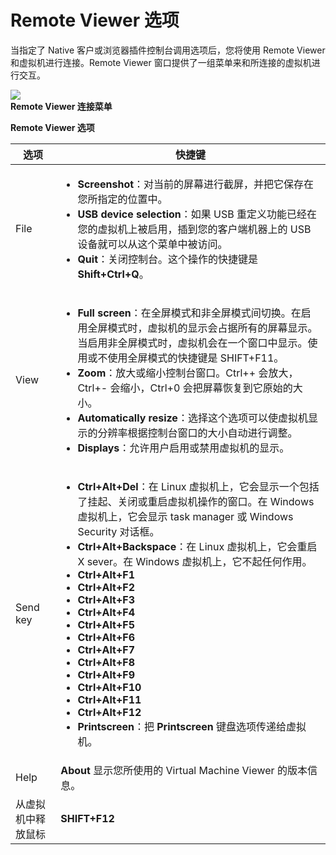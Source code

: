 # Remote Viewer 选项

当指定了 Native 客户或浏览器插件控制台调用选项后，您将使用 Remote Viewer 和虚拟机进行连接。Remote Viewer 窗口提供了一组菜单来和所连接的虚拟机进行交互。

![](../images/)<br/>
**Remote Viewer 连接菜单**

**Remote Viewer 选项**

| **选项** | **快捷键** |
| -------- | ---------- |
| File | <ul><li>**Screenshot**：对当前的屏幕进行截屏，并把它保存在您所指定的位置中。</li><li>**USB device selection**：如果 USB 重定义功能已经在您的虚拟机上被启用，插到您的客户端机器上的 USB 设备就可以从这个菜单中被访问。</li><li>**Quit**：关闭控制台。这个操作的快捷键是 **Shift+Ctrl+Q**。</li></ul> |
| View | <ul><li>**Full screen**：在全屏模式和非全屏模式间切换。在启用全屏模式时，虚拟机的显示会占据所有的屏幕显示。当启用非全屏模式时，虚拟机会在一个窗口中显示。使用或不使用全屏模式的快捷键是 SHIFT+F11。</li><li>**Zoom**：放大或缩小控制台窗口。Ctrl++ 会放大，Ctrl+- 会缩小，Ctrl+0 会把屏幕恢复到它原始的大小。</li><li>**Automatically resize**：选择这个选项可以使虚拟机显示的分辨率根据控制台窗口的大小自动进行调整。</li><li>**Displays**：允许用户启用或禁用虚拟机的显示。</li></ul> |
| Send key | <ul><li>**Ctrl+Alt+Del**：在 Linux 虚拟机上，它会显示一个包括了挂起、关闭或重启虚拟机操作的窗口。在 Windows 虚拟机上，它会显示 task manager 或 Windows Security 对话框。</li><li>**Ctrl+Alt+Backspace**：在 Linux 虚拟机上，它会重启 X sever。在 Windows 虚拟机上，它不起任何作用。</li><li>**Ctrl+Alt+F1**</li><li>**Ctrl+Alt+F2**</li><li>**Ctrl+Alt+F3**</li><li>**Ctrl+Alt+F4**</li><li>**Ctrl+Alt+F5**</li><li>**Ctrl+Alt+F6**</li><li>**Ctrl+Alt+F7**</li><li>**Ctrl+Alt+F8**</li><li>**Ctrl+Alt+F9**</li><li>**Ctrl+Alt+F10**</li><li>**Ctrl+Alt+F11**</li><li>**Ctrl+Alt+F12**</li><li>**Printscreen**：把 **Printscreen** 键盘选项传递给虚拟机。</li></ul> |
| Help | **About** 显示您所使用的 Virtual Machine Viewer 的版本信息。|
| 从虚拟机中释放鼠标 | **SHIFT+F12** |
